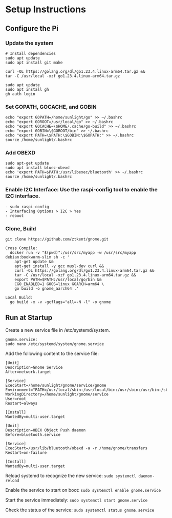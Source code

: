 # Setup Instructions

## Configure the Pi
### Update the system
```shell
# Install dependencies
sudo apt update
sudo apt install git make

curl -OL https://golang.org/dl/go1.23.4.linux-arm64.tar.gz &&
tar -C /usr/local -xzf go1.23.4.linux-arm64.tar.gz

sudo apt update
sudo apt install gh
gh auth login
```

### Set GOPATH, GOCACHE, and GOBIN
```shell
echo "export GOPATH=/home/sunlight/go" >> ~/.bashrc
echo "export GOROOT=/usr/local/go" >> ~/.bashrc
echo "export GOCACHE=\$HOME/.cache/go-build" >> ~/.bashrc
echo "export GOBIN=\$GOROOT/bin" >> ~/.bashrc
echo "export PATH=\$PATH:\$GOBIN:\$GOPATH:" >> ~/.bashrc
source /home/sunlight/.bashrc
```

### Add OBEXD
```shell
sudo apt-get update
sudo apt install bluez-obexd
echo 'export PATH=$PATH:/usr/libexec/bluetooth' >> ~/.bashrc
source /home/sunlight/.bashrc
```

### Enable I2C Interface: Use the raspi-config tool to enable the I2C interface.
```shell
- sudo raspi-config
- Interfacing Options > I2C > Yes
- reboot
```

### Clone, Build
```shell
git clone https://github.com/ztkent/gnome.git

Cross Compile:
  docker run -v "$(pwd)":/usr/src/myapp -w /usr/src/myapp debian:bookworm-slim sh -c '
    apt-get update &&
    apt-get install -y gcc musl-dev curl &&
    curl -OL https://golang.org/dl/go1.23.4.linux-arm64.tar.gz &&
    tar -C /usr/local -xzf go1.23.4.linux-arm64.tar.gz &&
    export PATH=$PATH:/usr/local/go/bin &&
    CGO_ENABLED=1 GOOS=linux GOARCH=arm64 \
    go build -o gnome_aarch64 .'

Local Build:
  go build -x -v -gcflags="all=-N -l" -o gnome
```

## Run at Startup
Create a new service file in /etc/systemd/system.
```
gnome.service:
sudo nano /etc/systemd/system/gnome.service
```

Add the following content to the service file:
```shell
[Unit]
Description=Gnome Service
After=network.target

[Service]
ExecStart=/home/sunlight/gnome/service/gnome
Environment="PATH=/usr/local/sbin:/usr/local/bin:/usr/sbin:/usr/bin:/sbin:/bin:/usr/local/games:/usr/games:/usr/local/go/bin:/usr/libexec/bluetooth"
WorkingDirectory=/home/sunlight/gnome/service
User=root
Restart=always

[Install]
WantedBy=multi-user.target
```

```shell
[Unit]
Description=OBEX Object Push daemon
Before=bluetooth.service

[Service]
ExecStart=/usr/lib/bluetooth/obexd -a -r /home/gnome/transfers
Restart=on-failure

[Install]
WantedBy=multi-user.target
```

Reload systemd to recognize the new service:
`sudo systemctl daemon-reload`

Enable the service to start on boot:
`sudo systemctl enable gnome.service`

Start the service immediately:
`sudo systemctl start gnome.service`

Check the status of the service:
`sudo systemctl status gnome.service`
